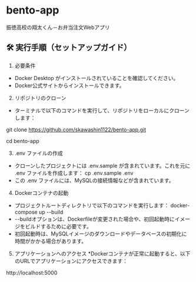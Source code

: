 # bento-app
振徳高校の翔太くん－お弁当注文Webアプリ

## 🛠️ 実行手順（セットアップガイド）
1. 必要条件
*  Docker Desktop がインストールされていることを確認してください。
*  Docker公式サイトからインストールできます。

2. リポジトリのクローン
*  ターミナルで以下のコマンドを実行して、リポジトリをローカルにクローンします：

git clone https://github.com/skawashin1122/bento-app.git

cd bento-app

3. .env ファイルの作成
*  クローンしたプロジェクトには .env.sample が含まれています。これを元に .env ファイルを作成します：
cp .env.sample .env
*  この .env ファイルには、MySQLの接続情報などが含まれています。

4. Dockerコンテナの起動
*  プロジェクトルートディレクトリで以下のコマンドを実行します：
docker-compose up --build
*  --buildオプションは、Dockerfileが変更された場合や、初回起動時にイメージをビルドするために必要です。
*  初回起動時は、MySQLイメージのダウンロードやデータベースの初期化に時間がかかる場合があります。

5. アプリケーションへのアクセス
*Dockerコンテナが正常に起動すると、以下のURLでアプリケーションにアクセスできます：

http://localhost:5000
